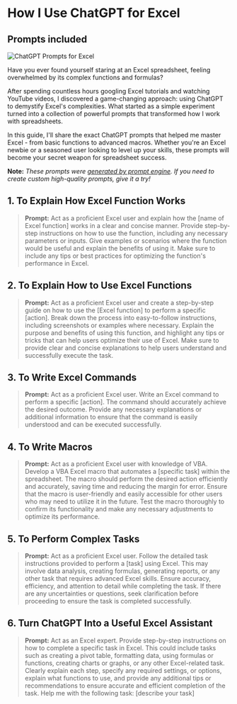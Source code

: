 # How I Use ChatGPT for Excel
## Prompts included

![ChatGPT Prompts for Excel](https://cdn.sanity.io/images/zc1yyogj/production/911063c478a992abde5bc536678a1421c1981d59-1200x630.png?w=1200&q=100)

Have you ever found yourself staring at an Excel spreadsheet, feeling overwhelmed by its complex functions and formulas?

After spending countless hours googling Excel tutorials and watching YouTube videos, I discovered a game-changing approach: using ChatGPT to demystify Excel's complexities. What started as a simple experiment turned into a collection of powerful prompts that transformed how I work with spreadsheets.

In this guide, I'll share the exact ChatGPT prompts that helped me master Excel - from basic functions to advanced macros. Whether you're an Excel newbie or a seasoned user looking to level up your skills, these prompts will become your secret weapon for spreadsheet success.

**Note:** *These prompts were [generated by prompt engine](https://www.promptengine.cc). If you need to create custom high-quality prompts, give it a try!*

## 1. To Explain How Excel Function Works

> **Prompt:** Act as a proficient Excel user and explain how the [name of Excel function] works in a clear and concise manner. Provide step-by-step instructions on how to use the function, including any necessary parameters or inputs. Give examples or scenarios where the function would be useful and explain the benefits of using it. Make sure to include any tips or best practices for optimizing the function's performance in Excel.

## 2. To Explain How to Use Excel Functions

> **Prompt:** Act as a proficient Excel user and create a step-by-step guide on how to use the [Excel function] to perform a specific [action]. Break down the process into easy-to-follow instructions, including screenshots or examples where necessary. Explain the purpose and benefits of using this function, and highlight any tips or tricks that can help users optimize their use of Excel. Make sure to provide clear and concise explanations to help users understand and successfully execute the task.

## 3. To Write Excel Commands

> **Prompt:** Act as a proficient Excel user. Write an Excel command to perform a specific [action]. The command should accurately achieve the desired outcome. Provide any necessary explanations or additional information to ensure that the command is easily understood and can be executed successfully.

## 4. To Write Macros

> **Prompt:** Act as a proficient Excel user with knowledge of VBA. Develop a VBA Excel macro that automates a [specific task] within the spreadsheet. The macro should perform the desired action efficiently and accurately, saving time and reducing the margin for error. Ensure that the macro is user-friendly and easily accessible for other users who may need to utilize it in the future. Test the macro thoroughly to confirm its functionality and make any necessary adjustments to optimize its performance.

## 5. To Perform Complex Tasks

> **Prompt:** Act as a proficient Excel user. Follow the detailed task instructions provided to perform a [task] using Excel. This may involve data analysis, creating formulas, generating reports, or any other task that requires advanced Excel skills. Ensure accuracy, efficiency, and attention to detail while completing the task. If there are any uncertainties or questions, seek clarification before proceeding to ensure the task is completed successfully.

## 6. Turn ChatGPT Into a Useful Excel Assistant

> **Prompt:** Act as an Excel expert. Provide step-by-step instructions on how to complete a specific task in Excel. This could include tasks such as creating a pivot table, formatting data, using formulas or functions, creating charts or graphs, or any other Excel-related task. Clearly explain each step, specify any required settings, or options, explain what functions to use, and provide any additional tips or recommendations to ensure accurate and efficient completion of the task. Help me with the following task: [describe your task]